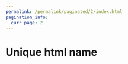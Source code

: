 ```yaml
---
permalink: /permalink/paginated/2/index.html
pagination_info:
  curr_page: 2
---
```


# Unique html name
